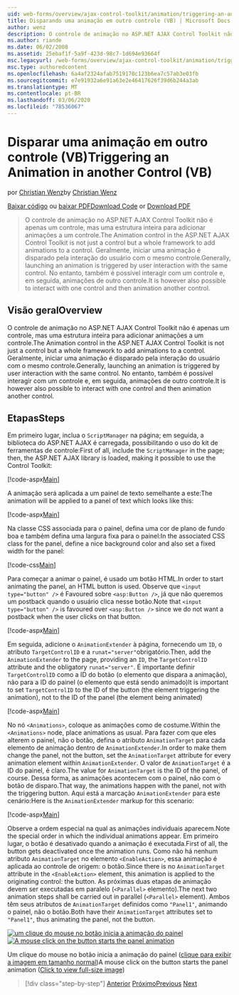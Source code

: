 ```yaml
---
uid: web-forms/overview/ajax-control-toolkit/animation/triggering-an-animation-in-another-control-vb
title: Disparando uma animação em outro controle (VB) | Microsoft Docs
author: wenz
description: O controle de animação no ASP.NET AJAX Control Toolkit não é apenas um controle, mas uma estrutura inteira para adicionar animações a um controle. Geralmente, iniciando um...
ms.author: riande
ms.date: 06/02/2008
ms.assetid: 25ebaf1f-5a9f-423d-98c7-1d694e93664f
msc.legacyurl: /web-forms/overview/ajax-control-toolkit/animation/triggering-an-animation-in-another-control-vb
msc.type: authoredcontent
ms.openlocfilehash: 6a4af2324afab7519170c123b6ea7c57ab3e03fb
ms.sourcegitcommit: e7e91932a6e91a63e2e46417626f39d6b244a3ab
ms.translationtype: MT
ms.contentlocale: pt-BR
ms.lasthandoff: 03/06/2020
ms.locfileid: "78536067"
---
```

# <a name="triggering-an-animation-in-another-control-vb"></a><span data-ttu-id="6150c-104">Disparar uma animação em outro controle (VB)</span><span class="sxs-lookup"><span data-stu-id="6150c-104">Triggering an Animation in another Control (VB)</span></span>

<span data-ttu-id="6150c-105">por [Christian Wenz](https://github.com/wenz)</span><span class="sxs-lookup"><span data-stu-id="6150c-105">by [Christian Wenz](https://github.com/wenz)</span></span>

<span data-ttu-id="6150c-106">[Baixar código](https://download.microsoft.com/download/f/9/a/f9a26acd-8df4-4484-8a18-199e4598f411/Animation8.vb.zip) ou [baixar PDF](https://download.microsoft.com/download/6/7/1/6718d452-ff89-4d3f-a90e-c74ec2d636a3/animation8VB.pdf)</span><span class="sxs-lookup"><span data-stu-id="6150c-106">[Download Code](https://download.microsoft.com/download/f/9/a/f9a26acd-8df4-4484-8a18-199e4598f411/Animation8.vb.zip) or [Download PDF](https://download.microsoft.com/download/6/7/1/6718d452-ff89-4d3f-a90e-c74ec2d636a3/animation8VB.pdf)</span></span>

> <span data-ttu-id="6150c-107">O controle de animação no ASP.NET AJAX Control Toolkit não é apenas um controle, mas uma estrutura inteira para adicionar animações a um controle.</span><span class="sxs-lookup"><span data-stu-id="6150c-107">The Animation control in the ASP.NET AJAX Control Toolkit is not just a control but a whole framework to add animations to a control.</span></span> <span data-ttu-id="6150c-108">Geralmente, iniciar uma animação é disparado pela interação do usuário com o mesmo controle.</span><span class="sxs-lookup"><span data-stu-id="6150c-108">Generally, launching an animation is triggered by user interaction with the same control.</span></span> <span data-ttu-id="6150c-109">No entanto, também é possível interagir com um controle e, em seguida, animações de outro controle.</span><span class="sxs-lookup"><span data-stu-id="6150c-109">It is however also possible to interact with one control and then animation another control.</span></span>

## <a name="overview"></a><span data-ttu-id="6150c-110">Visão geral</span><span class="sxs-lookup"><span data-stu-id="6150c-110">Overview</span></span>

<span data-ttu-id="6150c-111">O controle de animação no ASP.NET AJAX Control Toolkit não é apenas um controle, mas uma estrutura inteira para adicionar animações a um controle.</span><span class="sxs-lookup"><span data-stu-id="6150c-111">The Animation control in the ASP.NET AJAX Control Toolkit is not just a control but a whole framework to add animations to a control.</span></span> <span data-ttu-id="6150c-112">Geralmente, iniciar uma animação é disparado pela interação do usuário com o mesmo controle.</span><span class="sxs-lookup"><span data-stu-id="6150c-112">Generally, launching an animation is triggered by user interaction with the same control.</span></span> <span data-ttu-id="6150c-113">No entanto, também é possível interagir com um controle e, em seguida, animações de outro controle.</span><span class="sxs-lookup"><span data-stu-id="6150c-113">It is however also possible to interact with one control and then animation another control.</span></span>

## <a name="steps"></a><span data-ttu-id="6150c-114">Etapas</span><span class="sxs-lookup"><span data-stu-id="6150c-114">Steps</span></span>

<span data-ttu-id="6150c-115">Em primeiro lugar, inclua o `ScriptManager` na página; em seguida, a biblioteca do ASP.NET AJAX é carregada, possibilitando o uso do kit de ferramentas de controle:</span><span class="sxs-lookup"><span data-stu-id="6150c-115">First of all, include the `ScriptManager` in the page; then, the ASP.NET AJAX library is loaded, making it possible to use the Control Toolkit:</span></span>

[!code-aspx[Main](triggering-an-animation-in-another-control-vb/samples/sample1.aspx)]

<span data-ttu-id="6150c-116">A animação será aplicada a um painel de texto semelhante a este:</span><span class="sxs-lookup"><span data-stu-id="6150c-116">The animation will be applied to a panel of text which looks like this:</span></span>

[!code-aspx[Main](triggering-an-animation-in-another-control-vb/samples/sample2.aspx)]

<span data-ttu-id="6150c-117">Na classe CSS associada para o painel, defina uma cor de plano de fundo boa e também defina uma largura fixa para o painel:</span><span class="sxs-lookup"><span data-stu-id="6150c-117">In the associated CSS class for the panel, define a nice background color and also set a fixed width for the panel:</span></span>

[!code-css[Main](triggering-an-animation-in-another-control-vb/samples/sample3.css)]

<span data-ttu-id="6150c-118">Para começar a animar o painel, é usado um botão HTML.</span><span class="sxs-lookup"><span data-stu-id="6150c-118">In order to start animating the panel, an HTML button is used.</span></span> <span data-ttu-id="6150c-119">Observe que `<input type="button" />` é Favoured sobre `<asp:Button />`, já que não queremos um postback quando o usuário clica nesse botão.</span><span class="sxs-lookup"><span data-stu-id="6150c-119">Note that `<input type="button" />` is favoured over `<asp:Button />` since we do not want a postback when the user clicks on that button.</span></span>

[!code-aspx[Main](triggering-an-animation-in-another-control-vb/samples/sample4.aspx)]

<span data-ttu-id="6150c-120">Em seguida, adicione o `AnimationExtender` à página, fornecendo um `ID`, o atributo `TargetControlID` e a `runat="server"`obrigatório.</span><span class="sxs-lookup"><span data-stu-id="6150c-120">Then, add the `AnimationExtender` to the page, providing an `ID`, the `TargetControlID` attribute and the obligatory `runat="server"`.</span></span> <span data-ttu-id="6150c-121">É importante definir `TargetControlID` como a ID do botão (o elemento que dispara a animação), não para a ID do painel (o elemento que está sendo animado)</span><span class="sxs-lookup"><span data-stu-id="6150c-121">It is important to set `TargetControlID` to the ID of the button (the element triggering the animation), not to the ID of the panel (the element being animated)</span></span>

[!code-aspx[Main](triggering-an-animation-in-another-control-vb/samples/sample5.aspx)]

<span data-ttu-id="6150c-122">No nó `<Animations>`, coloque as animações como de costume.</span><span class="sxs-lookup"><span data-stu-id="6150c-122">Within the `<Animations>` node, place animations as usual.</span></span> <span data-ttu-id="6150c-123">Para fazer com que eles alterem o painel, não o botão, defina o atributo `AnimationTarget` para cada elemento de animação dentro de `AnimationExtender`.</span><span class="sxs-lookup"><span data-stu-id="6150c-123">In order to make them change the panel, not the button, set the `AnimationTarget` attribute for every animation element within `AnimationExtender`.</span></span> <span data-ttu-id="6150c-124">O valor de `AnimationTarget` é a ID do painel, é claro.</span><span class="sxs-lookup"><span data-stu-id="6150c-124">The value for `AnimationTarget` is the ID of the panel, of course.</span></span> <span data-ttu-id="6150c-125">Dessa forma, as animações acontecem com o painel, não com o botão de disparo.</span><span class="sxs-lookup"><span data-stu-id="6150c-125">That way, the animations happen with the panel, not with the triggering button.</span></span> <span data-ttu-id="6150c-126">Aqui está a marcação `AnimationExtender` para este cenário:</span><span class="sxs-lookup"><span data-stu-id="6150c-126">Here is the `AnimationExtender` markup for this scenario:</span></span>

[!code-aspx[Main](triggering-an-animation-in-another-control-vb/samples/sample6.aspx)]

<span data-ttu-id="6150c-127">Observe a ordem especial na qual as animações individuais aparecem.</span><span class="sxs-lookup"><span data-stu-id="6150c-127">Note the special order in which the individual animations appear.</span></span> <span data-ttu-id="6150c-128">Em primeiro lugar, o botão é desativado quando a animação é executada.</span><span class="sxs-lookup"><span data-stu-id="6150c-128">First of all, the button gets deactivated once the animation runs.</span></span> <span data-ttu-id="6150c-129">Como não há nenhum atributo `AnimationTarget` no elemento `<EnableAction>`, essa animação é aplicada ao controle de origem: o botão.</span><span class="sxs-lookup"><span data-stu-id="6150c-129">Since there is no `AnimationTarget` attribute in the `<EnableAction>` element, this animation is applied to the originating control: the button.</span></span> <span data-ttu-id="6150c-130">As próximas duas etapas de animação devem ser executadas em paralelo (`<Parallel>` elemento).</span><span class="sxs-lookup"><span data-stu-id="6150c-130">The next two animation steps shall be carried out in parallel (`<Parallel>` element).</span></span> <span data-ttu-id="6150c-131">Ambos têm seus atributos de `AnimationTarget` definidos como `"Panel1"`, animando o painel, não o botão.</span><span class="sxs-lookup"><span data-stu-id="6150c-131">Both have their `AnimationTarget` attributes set to `"Panel1"`, thus animating the panel, not the button.</span></span>

<span data-ttu-id="6150c-132">[![um clique do mouse no botão inicia a animação do painel](triggering-an-animation-in-another-control-vb/_static/image2.png)](triggering-an-animation-in-another-control-vb/_static/image1.png)</span><span class="sxs-lookup"><span data-stu-id="6150c-132">[![A mouse click on the button starts the panel animation](triggering-an-animation-in-another-control-vb/_static/image2.png)](triggering-an-animation-in-another-control-vb/_static/image1.png)</span></span>

<span data-ttu-id="6150c-133">Um clique do mouse no botão inicia a animação do painel ([clique para exibir a imagem em tamanho normal](triggering-an-animation-in-another-control-vb/_static/image3.png))</span><span class="sxs-lookup"><span data-stu-id="6150c-133">A mouse click on the button starts the panel animation ([Click to view full-size image](triggering-an-animation-in-another-control-vb/_static/image3.png))</span></span>

> [!div class="step-by-step"]
> <span data-ttu-id="6150c-134">[Anterior](disabling-actions-during-animation-vb.md)
> [Próximo](modifying-animations-from-the-server-side-vb.md)</span><span class="sxs-lookup"><span data-stu-id="6150c-134">[Previous](disabling-actions-during-animation-vb.md)
[Next](modifying-animations-from-the-server-side-vb.md)</span></span>
